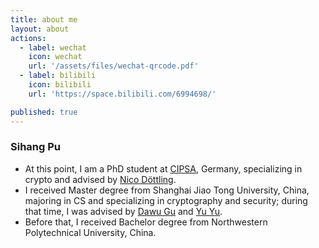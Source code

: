 ```yaml
---
title: about me
layout: about
actions:
  - label: wechat
    icon: wechat
    url: '/assets/files/wechat-qrcode.pdf'
  - label: bilibili
    icon: bilibili
    url: 'https://space.bilibili.com/6994698/'

published: true
---
```

### Sihang Pu
  - At this point, I am a PhD student at [CIPSA](https://cispa.saarland/), Germany, specializing in crypto and advised by [Nico Döttling](https://sites.google.com/site/nicodoettling/).
  - I received Master degree from Shanghai Jiao Tong University, China, majoring in CS and specializing in cryptography and security; during that time, I was advised by [Dawu Gu](http://english.seiee.sjtu.edu.cn/english/detail/841_663.htm) and [Yu Yu](http://yuyu.hk).
  - Before that, I received Bachelor degree from Northwestern Polytechnical University, China.
